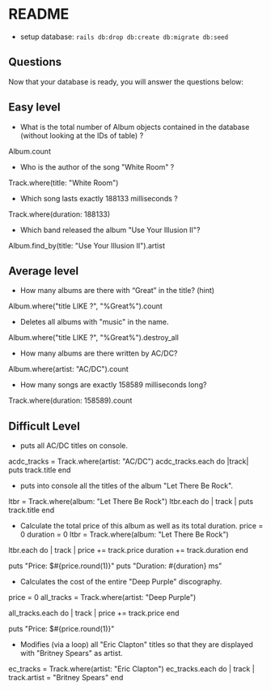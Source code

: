# README
  - setup database: `rails db:drop db:create db:migrate db:seed`


## Questions

Now that your database is ready, you will answer the questions below:

## Easy level

* What is the total number of Album objects contained in the database (without looking at the IDs of table) ?

Album.count

* Who is the author of the song "White Room" ?

Track.where(title: "White Room")

* Which song lasts exactly 188133 milliseconds ?

Track.where(duration: 188133)

* Which band released the album "Use Your Illusion II"?

Album.find_by(title: "Use Your Illusion II").artist

## Average level

* How many albums are there with “Great” in the title? (hint)

Album.where("title LIKE ?", "%Great%").count

* Deletes all albums with "music" in the name.

Album.where("title LIKE ?", "%Great%").destroy_all

* How many albums are there written by AC/DC?

Album.where(artist: "AC/DC").count

* How many songs are exactly 158589 milliseconds long?

Track.where(duration: 158589).count

## Difficult Level

* puts all AC/DC titles on console.

acdc_tracks = Track.where(artist: "AC/DC")
acdc_tracks.each do |track|
  puts track.title
end

* puts into console all the titles of the album "Let There Be Rock".

ltbr = Track.where(album: "Let There Be Rock")
ltbr.each do | track |
  puts track.title
end

* Calculate the total price of this album as well as its total duration.
price = 0
duration = 0
ltbr = Track.where(album: "Let There Be Rock")

ltbr.each do | track |
   price += track.price
  duration += track.duration
end

puts "Price: $#{price.round(1)}"
puts "Duration: #{duration} ms"

* Calculates the cost of the entire "Deep Purple" discography.

price = 0
all_tracks = Track.where(artist: "Deep Purple")

all_tracks.each do | track |
  price += track.price
end

puts "Price: $#{price.round(1)}"

* Modifies (via a loop) all "Eric Clapton" titles so that they are displayed with "Britney Spears" as artist.

ec_tracks = Track.where(artist: "Eric Clapton")
ec_tracks.each do | track |
  track.artist = "Britney Spears"
  end
